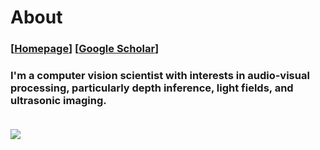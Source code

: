 # About
### [<a href="http://www.christopherhahne.de/" target="_blank">Homepage</a>] [<a href="https://scholar.google.com/citations?user=sGYbToAAAAAJ&hl=en&oi=ao" target="_blank">Google Scholar</a>]

### I'm a computer vision scientist with interests in audio-visual processing, particularly depth inference, light fields, and ultrasonic imaging.<br><br>

<a href="#">
  <img align="center" src="https://github-readme-stats.vercel.app/api?username=hahnec&show_icons=true&hide_title=true&hide_border=true">
</a>

<!--
<a href="#">
  <img align="center" src="https://github-readme-stats.vercel.app/api/top-langs/?username=hahnec&langs_count=4&hide=jupyter%20notebook,javascript,html,css,scss,assembly&theme=graywhite&layout=compact&custom_title=Languages&card_width=260">
</a>
-->

<!---

## Stats

![](https://github-readme-stats.vercel.app/api?username=hahnec&show_icons=true&hide=contribs,issues&cache_seconds=86400&theme=default)
![](https://github-profile-summary-cards.vercel.app/api/cards/repos-per-language?username=hahnec&theme=default)

## My Repos

<a href="https://github.com/hahnec/color-matcher"><img src="https://github-readme-stats.vercel.app/api/pin/?username=hahnec&repo=color-matcher&cache_seconds=10&theme=buefy" alt="" /></a>

<a href="https://github.com/hahnec/plenopticam"><img src="https://github-readme-stats.vercel.app/api/pin/?username=hahnec&repo=plenopticam&cache_seconds=10&theme=buefy" alt="" /></a>

<a href="https://github.com/hahnec/torchimize"><img src="https://github-readme-stats.vercel.app/api/pin/?username=hahnec&repo=torchimize&cache_seconds=10&theme=buefy" alt="" /></a>

<a href="https://github.com/hahnec/plenoptisign"><img src="https://github-readme-stats.vercel.app/api/pin/?username=hahnec&repo=plenoptisign&cache_seconds=10&theme=buefy" alt="" /></a>

<a href="https://github.com/hahnec/depthy"><img src="https://github-readme-stats.vercel.app/api/pin/?username=hahnec&repo=depthy&cache_seconds=10&theme=buefy" alt="" /></a>

## My Selected Publications

- [PlenoptiCam v1.0: A light-field imaging framework, IEEE Trans. on Image Proc., 2021](https://arxiv.org/pdf/2010.11687.pdf)

- [Plenoptisign: an optical design tool for plenoptic imaging, SoftwareX, 2019](https://reader.elsevier.com/reader/sd/pii/S2352711019300159?token=327897D1445CAE321757274F0D91715C7BEE5045224FCC1D3F646E3A04FBFBBF4A341D5510495F4E036700E72B984320)

- [Baseline and triangulation geometry in a standard plenoptic camera, Int. J. Comp. Vis., 2018](https://link.springer.com/content/pdf/10.1007%2Fs11263-017-1036-4.pdf)

- [Real-Time Refocusing using an FPGA-based Standard Plenoptic Camera, IEEE Trans. on Industrial Electronics, 2018](https://arxiv.org/pdf/2010.07746.pdf)

- [Refocusing distance of a standard plenoptic camera, Optics Express, 2016](https://www.osapublishing.org/oe/fulltext.cfm?uri=oe-24-19-21521&id=349880)

- [Light field geometry of a standard plenoptic camera, Optics Express, 2014](https://www.osapublishing.org/oe/fulltext.cfm?uri=oe-22-22-26659&id=303271)

--->
